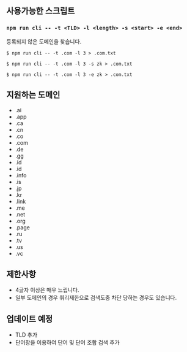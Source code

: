 ## 사용가능한 스크립트

### `npm run cli -- -t <TLD> -l <length> -s <start> -e <end>`

등록되지 않은 도메인을 찾습니다.

```
$ npm run cli -- -t .com -l 3 > .com.txt
```

```
$ npm run cli -- -t .com -l 3 -s zk > .com.txt 
```

```
$ npm run cli -- -t .com -l 3 -e zk > .com.txt 
```

## 지원하는 도메인

- .ai
- .app
- .ca
- .cn
- .co
- .com
- .de
- .gg
- .id
- .id
- .info
- .is
- .jp
- .kr
- .link
- .me
- .net
- .org
- .page
- .ru
- .tv
- .us
- .vc

## 제한사항

- 4글자 이상은 매우 느립니다.
- 일부 도메인의 경우 쿼리제한으로 검색도중 차단 당하는 경우도 있습니다.

## 업데이트 예정

- TLD 추가
- 단어장을 이용하여 단어 및 단어 조합 검색 추가
